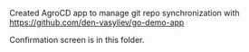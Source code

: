Created AgroCD app to manage git repo synchronization with https://github.com/den-vasyliev/go-demo-app 

Confirmation screen is in this folder.